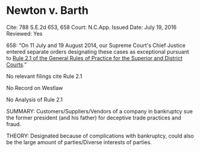 # Newton v. Barth

Cite: 788 S.E.2d 653, 658
Court: N.C.App.
Issued Date: July 19, 2016
Reviewed: Yes

658: “On 11 July and 19 August 2014, our Supreme Court's Chief Justice entered separate orders designating these cases as exceptional pursuant to [Rule 2.1 of the General Rules of Practice for the Superior and District Courts](https://1.next.westlaw.com/Link/Document/FullText?findType=L&pubNum=1008947&cite=NCRSUPDR2.1&originatingDoc=I6e1f54ee4e0c11e6b86bd602cb8781fa&refType=LQ&originationContext=document&transitionType=DocumentItem&ppcid=e6903bb294cc4f1199a2f64bbf34928e&contextData=(sc.Search)).” 

No relevant filings cite Rule 2.1

No Record on Westlaw

No Analysis of Rule 2.1

SUMMARY: Customers/Suppliers/Vendors of a company in bankruptcy sue the former president (and his father) for deceptive trade practices and fraud.

THEORY: Designated because of complications with bankruptcy, could also be the large amount of parties/Diverse interests of parties.
